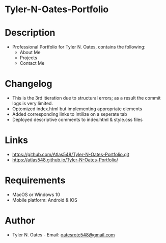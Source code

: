 # Tyler-N-Oates-Portfolio

# Description

* Professional Portfolio for Tyler N. Oates, contains the following:
  * About Me
  * Projects
  * Contact Me

# Changelog
  * This is the 3rd itieration due to structural errors; as a result the commit logs is very limited.
  * Optomized index.html but implementing appropriate elements
  * Added corresponding links to intilize on a seperate tab
  * Deployed descriptive comments to index.html & style.css files

# Links
  * https://github.com/Atlas548/Tyler-N-Oates-Portfolio.git
  * https://atlas548.github.io/Tyler-N-Oates-Portfolio/

# Requirements
* MacOS or Windows 10
* Mobile platform: Android & IOS

# Author
* Tyler N. Oates - Email: oatesrotc548@gmail.com
